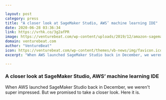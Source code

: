 ```yaml
---

layout: post
category: press
title: "A closer look at SageMaker Studio, AWS’ machine learning IDE"
date: 2020-06-28 03:36:34
link: https://vrhk.co/3g2afPR
image: https://venturebeat.com/wp-content/uploads/2019/12/amazon-sagemaker-studio.png?w=1200&strip=all
domain: venturebeat.com
author: "VentureBeat"
icon: https://venturebeat.com/wp-content/themes/vb-news/img/favicon.ico
excerpt: "When AWS launched SageMaker Studio back in December, we weren't super impressed. But we promised to take a closer look. Here it is."

---
```


### A closer look at SageMaker Studio, AWS’ machine learning IDE

When AWS launched SageMaker Studio back in December, we weren't super impressed. But we promised to take a closer look. Here it is.
